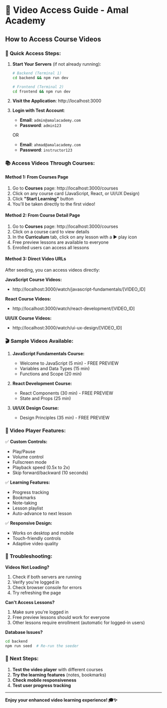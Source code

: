 # 🎥 Video Access Guide - Amal Academy

## How to Access Course Videos

### 🚀 **Quick Access Steps:**

1. **Start Your Servers** (if not already running):
   ```bash
   # Backend (Terminal 1)
   cd backend && npm run dev

   # Frontend (Terminal 2) 
   cd frontend && npm run dev
   ```

2. **Visit the Application**: http://localhost:3000

3. **Login with Test Account**:
   - **Email**: `admin@amalacademy.com`
   - **Password**: `admin123`
   
   OR
   
   - **Email**: `ahmad@amalacademy.com` 
   - **Password**: `instructor123`

### 📚 **Access Videos Through Courses:**

#### **Method 1: From Courses Page**
1. Go to **Courses** page: http://localhost:3000/courses
2. Click on any course card (JavaScript, React, or UI/UX Design)
3. Click **"Start Learning"** button
4. You'll be taken directly to the first video!

#### **Method 2: From Course Detail Page**
1. Go to **Courses** page: http://localhost:3000/courses
2. Click on a course card to view details
3. In the **Curriculum** tab, click on any lesson with a ▶️ play icon
4. Free preview lessons are available to everyone
5. Enrolled users can access all lessons

#### **Method 3: Direct Video URLs**
After seeding, you can access videos directly:

**JavaScript Course Videos:**
- http://localhost:3000/watch/javascript-fundamentals/[VIDEO_ID]

**React Course Videos:**
- http://localhost:3000/watch/react-development/[VIDEO_ID]

**UI/UX Course Videos:**
- http://localhost:3000/watch/ui-ux-design/[VIDEO_ID]

### 🎬 **Sample Videos Available:**

1. **JavaScript Fundamentals Course:**
   - Welcome to JavaScript (5 min) - FREE PREVIEW
   - Variables and Data Types (15 min)
   - Functions and Scope (20 min)

2. **React Development Course:**
   - React Components (30 min) - FREE PREVIEW
   - State and Props (25 min)

3. **UI/UX Design Course:**
   - Design Principles (35 min) - FREE PREVIEW

### 🔧 **Video Player Features:**

✅ **Custom Controls:**
- Play/Pause
- Volume control
- Fullscreen mode
- Playback speed (0.5x to 2x)
- Skip forward/backward (10 seconds)

✅ **Learning Features:**
- Progress tracking
- Bookmarks
- Note-taking
- Lesson playlist
- Auto-advance to next lesson

✅ **Responsive Design:**
- Works on desktop and mobile
- Touch-friendly controls
- Adaptive video quality

### 🐛 **Troubleshooting:**

**Videos Not Loading?**
1. Check if both servers are running
2. Verify you're logged in
3. Check browser console for errors
4. Try refreshing the page

**Can't Access Lessons?**
1. Make sure you're logged in
2. Free preview lessons should work for everyone
3. Other lessons require enrollment (automatic for logged-in users)

**Database Issues?**
```bash
cd backend
npm run seed  # Re-run the seeder
```

### 🎯 **Next Steps:**

1. **Test the video player** with different courses
2. **Try the learning features** (notes, bookmarks)
3. **Check mobile responsiveness**
4. **Test user progress tracking**

---

**Enjoy your enhanced video learning experience! 🎓✨**